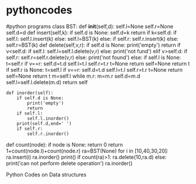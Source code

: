 # pythoncodes
#python programs
class BST:
    def __init__(self,d):
        self.l=None
        self.r=None
        self.d=d
    def insert(self,k):
        if self.d is None:
            self.d=k
            return
        if k<self.d:
            if self.l:
                self.l.insert(k)
            else:
                self.l=BST(k)
        else:
            if self.r:
                self.r.insert(k)
            else:
                self.r=BST(k)
    def delete(self,v,r):
        if self.d is None:
            print('empty')
            return
        if v<self.d:
            if self.l:
                self.l=self.l.delete(v,r)
            else:
                print('not fund')
        elif v>self.d:
            if self.r:
                self.r=self.r.delete(v,r)
            else:
                print('not found')
        else:
            if self.l is None:
                t=self.r
                if v==r:
                    self.d=t.d
                    self.l=t.l
                    self.r=t.r
                    t=None
                    return
                self=None
                return t
            if self.r is None:
                t=self.l
                if v==r:
                    self.d=t.d
                    self.l=t.l
                    self.r=t.r
                    t=None
                    return
                self=None
                return t
            m=self.l
            while m.r:
                m=m.r
            self.d=m.d
            self.l=self.l.delete(m.d)
        return self
         
    def inorder(self):
        if self.d is None:
            print('empty')
            return
        if self.l:
            self.l.inorder()
        print(self.d,end=' ')
        if self.r:
            self.r.inorder()
def count(node):
    if node is None:
        return 0
    return 1+count(node.l)+count(node.r)
ra=BST(None)
for i in [10,40,30,20]:
    ra.insert(i)
ra.inorder()
print()
if count(ra)>1:
    ra.delete(10,ra.d)
else:
    print('can not perform delete operation')
ra.inorder()

        
Python Codes on Data structures
